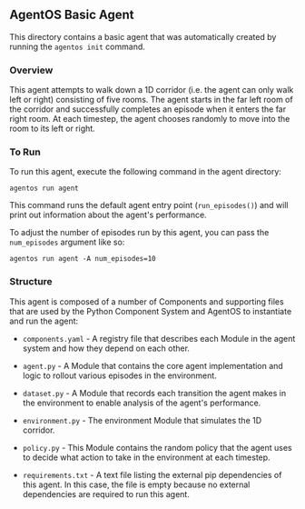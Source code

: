 ## AgentOS Basic Agent

This directory contains a basic agent that was automatically created by running
the `agentos init` command.

### Overview

This agent attempts to walk down a 1D corridor (i.e. the agent can only walk
left or right) consisting of five rooms.  The agent starts in the far left room
of the corridor and successfully completes an episode when it enters the far
right room.  At each timestep, the agent chooses randomly to move into the room
to its left or right.

### To Run

To run this agent, execute the following command in the agent directory:

```
agentos run agent
```

This command runs the default agent entry point (`run_episodes()`) and will
print out information about the agent's performance.

To adjust the number of episodes run by this agent, you can pass the
`num_episodes` argument like so:

```
agentos run agent -A num_episodes=10
```

### Structure

This agent is composed of a number of Components and supporting files that are
used by the Python Component System and AgentOS to instantiate and run the
agent:

* `components.yaml` - A registry file that describes each Module in the
  agent system and how they depend on each other.

* `agent.py` - A Module that contains the core agent implementation and
  logic to rollout various episodes in the environment.

* `dataset.py` - A Module that records each transition the agent makes in
  the environment to enable analysis of the agent's performance.

* `environment.py` - The environment Module that simulates the 1D corridor.

* `policy.py` - This Module contains the random policy that the agent uses
  to decide what action to take in the environment at each timestep. 

* `requirements.txt` - A text file listing the external pip dependencies of
  this agent.  In this case, the file is empty because no external dependencies
  are required to run this agent.
